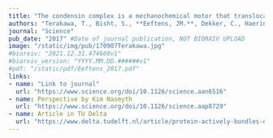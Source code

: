 ```yaml
---
title: "The condensin complex is a mechanochemical motor that translocates along DNA"
authors: "Terakawa, T., Bisht, S., **Eeftens, JM.**, Dekker, C., Haering, CH., Greene, EC."
journal: "Science"
pub_date: "2017" #Date of journal publication, NOT BIORXIV UPLOAD
image: "/static/img/pub/170907Terakawa.jpg"
#biorxiv: "2021.12.31.474660v1"
#biorxiv_version: "YYYY.MM.DD.######v1"
#pdf: "/static/pdf/Eeftens_2017.pdf"
links:
- name: "Link to journal"
  url: "https://www.science.org/doi/10.1126/science.aan6516"
- name: Perspective by Kim Nasmyth
  url: "https://www.science.org/doi/10.1126/science.aap8729"
- name: Article in TU Delta
  url: "https://www.delta.tudelft.nl/article/protein-actively-bundles-dna-strings#"
---
```

